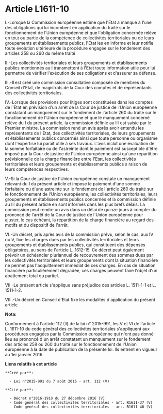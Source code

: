 # Article L1611-10

I.-Lorsque la Commission européenne estime que l'Etat a manqué à l'une des obligations qui lui incombent en application du
traité sur le fonctionnement de l'Union européenne et que l'obligation concernée relève en tout ou partie de la compétence de
collectivités territoriales ou de leurs groupements et établissements publics, l'Etat les en informe et leur notifie toute
évolution ultérieure de la procédure engagée sur le fondement des articles 258 ou 260 du même traité. 

II.-Les collectivités territoriales et leurs groupements et établissements publics mentionnés au I transmettent à l'Etat
toute information utile pour lui permettre de vérifier l'exécution de ses obligations et d'assurer sa défense. 

III.-Il est créé une commission consultative composée de membres du Conseil d'Etat, de magistrats de la Cour des comptes et
de représentants des collectivités territoriales. 

IV.-Lorsque des provisions pour litiges sont constituées dans les comptes de l'Etat en prévision d'un arrêt de la Cour de
justice de l'Union européenne constatant un manquement sur le fondement de l'article 260 du traité sur le fonctionnement de
l'Union européenne et que le manquement concerné relève du I du présent article, la commission définie au III est saisie par
le Premier ministre. La commission rend un avis après avoir entendu les représentants de l'Etat, des collectivités
territoriales, de leurs groupements et établissements publics concernés ainsi que toute personne ou organisme dont
l'expertise lui paraît utile à ses travaux. L'avis inclut une évaluation de la somme forfaitaire ou de l'astreinte dont le
paiement est susceptible d'être imposé par la Cour de justice de l'Union européenne ainsi qu'une répartition prévisionnelle
de la charge financière entre l'Etat, les collectivités territoriales et leurs groupements et établissements publics à raison
de leurs compétences respectives. 

V.-Si la Cour de justice de l'Union européenne constate un manquement relevant du I du présent article et impose le paiement
d'une somme forfaitaire ou d'une astreinte sur le fondement de l'article 260 du traité sur le fonctionnement de l'Union
européenne, les collectivités territoriales, leurs groupements et établissements publics concernés et la commission définie
au III du présent article en sont informés dans les plus brefs délais. La commission peut rendre un avis dans un délai de
quinze jours à compter du prononcé de l'arrêt de la Cour de justice de l'Union européenne pour ajuster, le cas échéant, la
répartition de la charge financière au regard des motifs et du dispositif de l'arrêt. 

VI.-Un décret, pris après avis de la commission prévu, selon le cas, aux IV ou V, fixe les charges dues par les collectivités
territoriales et leurs groupements et établissements publics, qui constituent des dépenses obligatoires, au sens de l'article
L. 1612-15. Ce décret peut également prévoir un échéancier pluriannuel de recouvrement des sommes dues par les collectivités
territoriales et leurs groupements dont la situation financière ne permet pas l'acquittement immédiat de ces charges. En cas
de situation financière particulièrement dégradée, ces charges peuvent faire l'objet d'un abattement total ou partiel. 

VII.-Le présent article s'applique sans préjudice des articles L. 1511-1-1 et L. 1511-1-2. 

VIII.-Un décret en Conseil d'Etat fixe les modalités d'application du présent article.

**Nota:**

Conformément à l'article 112 (II) de la loi n° 2015-991, les V et VI de l'article L. 1611-10 du code général des
collectivités territoriales s'appliquent aux procédures engagées par la Commission européenne qui n'ont pas donné lieu au
prononcé d'un arrêt constatant un manquement sur le fondement des articles 258 ou 260 du traité sur le fonctionnement de
l'Union européenne à la date de publication de la présente loi. Ils entrent en vigueur au 1er janvier 2016.

**Liens relatifs à cet article**

	**Créé par**:

	  - Loi n°2015-991 du 7 août 2015 - art. 112 (V)

	**Cité par**:

	  - Décret n°2016-1910 du 27 décembre 2016 (V)
	  - Code général des collectivités territoriales - art. R1611-37 (V)
	  - Code général des collectivités territoriales - art. R1611-40 (V)
